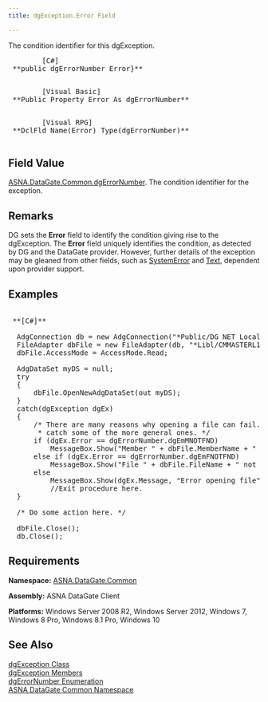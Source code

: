 ```yaml
---
title: dgException.Error Field

---
```


The condition identifier for this dgException.
<pre class="prettyprint">        <span class="lang">[C#]</span>
 **public dgErrorNumber Error}** 
      </pre>
<pre class="prettyprint">        <span class="lang">[Visual Basic] </span>
 **Public Property Error As dgErrorNumber** 
      </pre>
<pre class="prettyprint">        <span class="lang">[Visual RPG]</span>
 **DclFld Name(Error) Type(dgErrorNumber)** 
      </pre>

## Field Value

[ASNA.DataGate.Common.dgErrorNumber](dgerror-number-enumeration.html). The condition identifier for the exception.
## Remarks

DG sets the **Error** field to identify the condition giving rise to the dgException. The **Error** field uniquely identifies the condition, as detected by DG and the DataGate provider. However, further details of the exception may be gleaned from other fields, such as [SystemError](dgexception-class-system-error-field.html) and [Text](disconnectingfroma-database.html), dependent upon provider support.
## Examples

<pre class="prettyprint">        <span class="lang">
 **[C#]** 
        </span>
  AdgConnection db = new AdgConnection("*Public/DG NET Local");
  FileAdapter dbFile = new FileAdapter(db, "*Libl/CMMASTERL1", "CMMASTERL1");
  dbFile.AccessMode = AccessMode.Read;

  AdgDataSet myDS = null;
  try
  {
      dbFile.OpenNewAdgDataSet(out myDS);
  }
  catch(dgException dgEx)
  {
      /* There are many reasons why opening a file can fail. Here, we
       * catch some of the more general ones. */
      if (dgEx.Error == dgErrorNumber.dgEmMNOTFND)
          MessageBox.Show("Member " + dbFile.MemberName + " not found!", "Error opening file");
      else if (dgEx.Error == dgErrorNumber.dgEmFNOTFND)
          MessageBox.Show("File " + dbFile.FileName + " not found!", "Error opening file");
      else
          MessageBox.Show(dgEx.Message, "Error opening file");
          //Exit procedure here.
  }

  /* Do some action here. */

  dbFile.Close();
  db.Close();</pre>


## Requirements

**Namespace:** [ASNA.DataGate.Common](datagate-common-namespace.html) 

**Assembly:** ASNA DataGate Client

**Platforms:** Windows Server 2008 R2, Windows Server 2012, Windows 7, Windows 8 Pro, Windows 8.1 Pro, Windows 10
## See Also


[dgException Class](dgexception-class.html)
								  <br />
[dgException Members](dgexception-class-members.html)
								  <br />
[dgErrorNumber Enumeration](dgerror-number-enumeration.html)
								  <br />
[ASNA DataGate Common Namespace](datagate-common-namespace.html)

